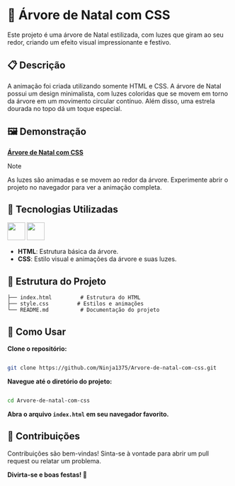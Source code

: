 # 🎄 Árvore de Natal com CSS

Este projeto é uma árvore de Natal estilizada, com luzes que giram ao seu redor, criando um efeito visual impressionante e festivo.

## 📋 Descrição

A animação foi criada utilizando somente HTML e CSS. A árvore de Natal possui um design minimalista, com luzes coloridas que se movem em torno da árvore em um movimento circular contínuo. Além disso, uma estrela dourada no topo dá um toque especial.

## 🖼️ Demonstração

**[Árvore de Natal com CSS](ttt)**


> [!NOTE]
> As luzes são animadas e se movem ao redor da árvore. Experimente abrir o projeto no navegador para ver a animação completa.

## 🚀 Tecnologias Utilizadas

<a href="https://programartudo.blogspot.com/2024/11/html-tudo-o-que-precisa-para-comecar.html" target="_blank"><img loading="lazy" src="https://cdn.jsdelivr.net/gh/devicons/devicon/icons/html5/html5-original.svg" width="40" height="40"/></a> <a href="https://programartudo.blogspot.com/2024/11/css-como-dar-estilo-ao-teu-website.html" target="_blank"><img loading="lazy" src="https://cdn.jsdelivr.net/gh/devicons/devicon/icons/css3/css3-original.svg" width="40" height="40"/></a>

- **HTML**: Estrutura básica da árvore.
- **CSS**: Estilo visual e animações da árvore e suas luzes.

## 📂 Estrutura do Projeto

```plaintext
├── index.html         # Estrutura do HTML
├── style.css         # Estilos e animações
└── README.md          # Documentação do projeto
```
## 🔧 Como Usar

**Clone o repositório:**

```bash

git clone https://github.com/Ninja1375/Arvore-de-natal-com-css.git
```
**Navegue até o diretório do projeto:**

```bash

cd Arvore-de-natal-com-css
```
**Abra o arquivo ```index.html``` em seu navegador favorito.**

## 🎅 Contribuições

Contribuições são bem-vindas! Sinta-se à vontade para abrir um pull request ou relatar um problema.

**Divirta-se e boas festas! 🎄**
